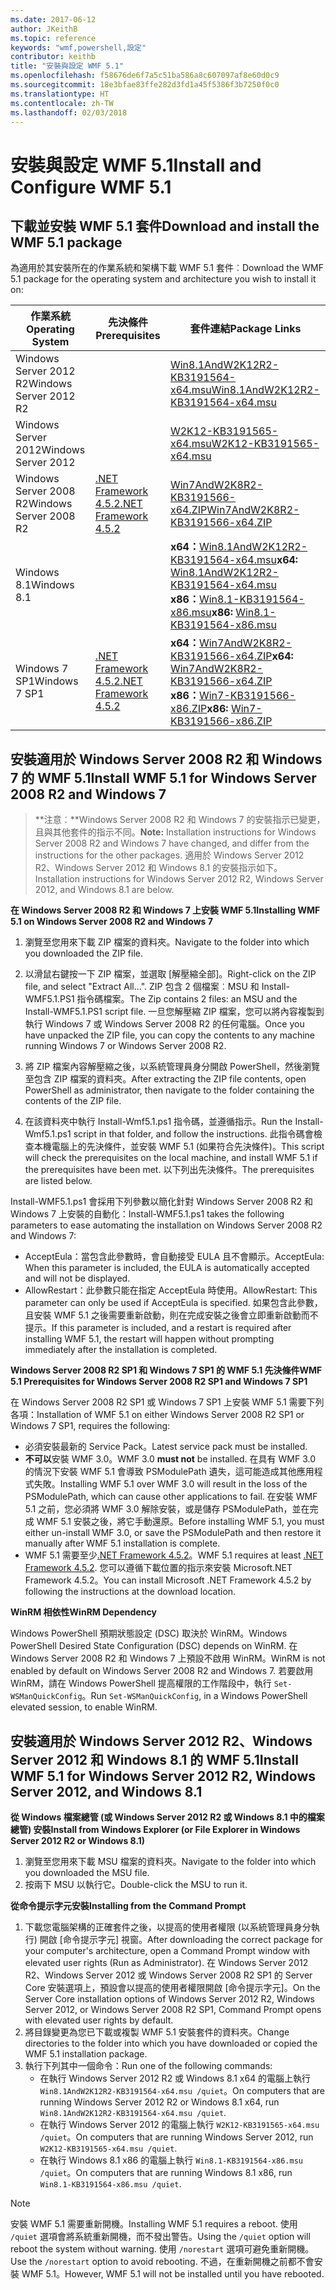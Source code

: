 ```yaml
---
ms.date: 2017-06-12
author: JKeithB
ms.topic: reference
keywords: "wmf,powershell,設定"
contributor: keithb
title: "安裝與設定 WMF 5.1"
ms.openlocfilehash: f58676de6f7a5c51ba586a8c607097af8e60d0c9
ms.sourcegitcommit: 18e3bfae83ffe282d3fd1a45f5386f3b7250f0c0
ms.translationtype: HT
ms.contentlocale: zh-TW
ms.lasthandoff: 02/03/2018
---
```

# <a name="install-and-configure-wmf-51"></a><span data-ttu-id="529b5-103">安裝與設定 WMF 5.1</span><span class="sxs-lookup"><span data-stu-id="529b5-103">Install and Configure WMF 5.1</span></span> #


## <a name="download-and-install-the-wmf-51-package"></a><span data-ttu-id="529b5-104">下載並安裝 WMF 5.1 套件</span><span class="sxs-lookup"><span data-stu-id="529b5-104">Download and install the WMF 5.1 package</span></span>

<span data-ttu-id="529b5-105">為適用於其安裝所在的作業系統和架構下載 WMF 5.1 套件︰</span><span class="sxs-lookup"><span data-stu-id="529b5-105">Download the WMF 5.1 package for the operating system and architecture you wish to install it on:</span></span>

| <span data-ttu-id="529b5-106">作業系統</span><span class="sxs-lookup"><span data-stu-id="529b5-106">Operating System</span></span>       | <span data-ttu-id="529b5-107">先決條件</span><span class="sxs-lookup"><span data-stu-id="529b5-107">Prerequisites</span></span>           | <span data-ttu-id="529b5-108">套件連結</span><span class="sxs-lookup"><span data-stu-id="529b5-108">Package Links</span></span>                          |
|------------------------|-------------------------|----------------------------------------|
| <span data-ttu-id="529b5-109">Windows Server 2012 R2</span><span class="sxs-lookup"><span data-stu-id="529b5-109">Windows Server 2012 R2</span></span> |                         | <span data-ttu-id="529b5-110">[Win8.1AndW2K12R2-KB3191564-x64.msu][]</span><span class="sxs-lookup"><span data-stu-id="529b5-110">[Win8.1AndW2K12R2-KB3191564-x64.msu][]</span></span> |
| <span data-ttu-id="529b5-111">Windows Server 2012</span><span class="sxs-lookup"><span data-stu-id="529b5-111">Windows Server 2012</span></span>    |                         | <span data-ttu-id="529b5-112">[W2K12-KB3191565-x64.msu][]</span><span class="sxs-lookup"><span data-stu-id="529b5-112">[W2K12-KB3191565-x64.msu][]</span></span>            |
| <span data-ttu-id="529b5-113">Windows Server 2008 R2</span><span class="sxs-lookup"><span data-stu-id="529b5-113">Windows Server 2008 R2</span></span> | <span data-ttu-id="529b5-114">[.NET Framework 4.5.2][]</span><span class="sxs-lookup"><span data-stu-id="529b5-114">[.NET Framework 4.5.2][]</span></span>| <span data-ttu-id="529b5-115">[Win7AndW2K8R2-KB3191566-x64.ZIP][]</span><span class="sxs-lookup"><span data-stu-id="529b5-115">[Win7AndW2K8R2-KB3191566-x64.ZIP][]</span></span>    |
| <span data-ttu-id="529b5-116">Windows 8.1</span><span class="sxs-lookup"><span data-stu-id="529b5-116">Windows 8.1</span></span>            |                         | <span data-ttu-id="529b5-117">**x64：**[Win8.1AndW2K12R2-KB3191564-x64.msu][]</span><span class="sxs-lookup"><span data-stu-id="529b5-117">**x64:** [Win8.1AndW2K12R2-KB3191564-x64.msu][]</span></span></br><span data-ttu-id="529b5-118">**x86：**[Win8.1-KB3191564-x86.msu][]</span><span class="sxs-lookup"><span data-stu-id="529b5-118">**x86:** [Win8.1-KB3191564-x86.msu][]</span></span> |
| <span data-ttu-id="529b5-119">Windows 7 SP1</span><span class="sxs-lookup"><span data-stu-id="529b5-119">Windows 7 SP1</span></span>          | <span data-ttu-id="529b5-120">[.NET Framework 4.5.2][]</span><span class="sxs-lookup"><span data-stu-id="529b5-120">[.NET Framework 4.5.2][]</span></span>| <span data-ttu-id="529b5-121">**x64：**[Win7AndW2K8R2-KB3191566-x64.ZIP][]</span><span class="sxs-lookup"><span data-stu-id="529b5-121">**x64:** [Win7AndW2K8R2-KB3191566-x64.ZIP][]</span></span></br><span data-ttu-id="529b5-122">**x86：**[Win7-KB3191566-x86.ZIP][]</span><span class="sxs-lookup"><span data-stu-id="529b5-122">**x86:** [Win7-KB3191566-x86.ZIP][]</span></span> |

[.NET Framework 4.5.2]: https://www.microsoft.com/download/details.aspx?id=42642
[W2K12-KB3191565-x64.msu]: https://go.microsoft.com/fwlink/?linkid=839513
[Win7-KB3191566-x86.ZIP]: https://go.microsoft.com/fwlink/?linkid=839522
[Win7AndW2K8R2-KB3191566-x64.ZIP]: https://go.microsoft.com/fwlink/?linkid=839523
[Win8.1-KB3191564-x86.msu]: https://go.microsoft.com/fwlink/?linkid=839521
[Win8.1AndW2K12R2-KB3191564-x64.msu]: https://go.microsoft.com/fwlink/?linkid=839516

## <a name="install-wmf-51-for-windows-server-2008-r2-and-windows-7"></a><span data-ttu-id="529b5-129">安裝適用於 Windows Server 2008 R2 和 Windows 7 的 WMF 5.1</span><span class="sxs-lookup"><span data-stu-id="529b5-129">Install WMF 5.1 for Windows Server 2008 R2 and Windows 7</span></span>

> <span data-ttu-id="529b5-130">**注意︰**Windows Server 2008 R2 和 Windows 7 的安裝指示已變更，且與其他套件的指示不同。</span><span class="sxs-lookup"><span data-stu-id="529b5-130">**Note:** Installation instructions for Windows Server 2008 R2 and Windows 7 have changed, and differ from the instructions for the other packages.</span></span> <span data-ttu-id="529b5-131">適用於 Windows Server 2012 R2、Windows Server 2012 和 Windows 8.1 的安裝指示如下。</span><span class="sxs-lookup"><span data-stu-id="529b5-131">Installation instructions for Windows Server 2012 R2, Windows Server 2012, and Windows 8.1 are below.</span></span>

<span data-ttu-id="529b5-132">**在 Windows Server 2008 R2 和 Windows 7 上安裝 WMF 5.1**</span><span class="sxs-lookup"><span data-stu-id="529b5-132">**Installing WMF 5.1 on Windows Server 2008 R2 and Windows 7**</span></span>

1. <span data-ttu-id="529b5-133">瀏覽至您用來下載 ZIP 檔案的資料夾。</span><span class="sxs-lookup"><span data-stu-id="529b5-133">Navigate to the folder into which you downloaded the ZIP file.</span></span>

2. <span data-ttu-id="529b5-134">以滑鼠右鍵按一下 ZIP 檔案，並選取 [解壓縮全部]。</span><span class="sxs-lookup"><span data-stu-id="529b5-134">Right-click on the ZIP file, and select "Extract All...".</span></span> <span data-ttu-id="529b5-135">ZIP 包含 2 個檔案︰MSU 和 Install-WMF5.1.PS1 指令碼檔案。</span><span class="sxs-lookup"><span data-stu-id="529b5-135">The Zip contains 2 files: an MSU and the Install-WMF5.1.PS1 script file.</span></span>
<span data-ttu-id="529b5-136">一旦您解壓縮 ZIP 檔案，您可以將內容複製到執行 Windows 7 或 Windows Server 2008 R2 的任何電腦。</span><span class="sxs-lookup"><span data-stu-id="529b5-136">Once you have unpacked the ZIP file, you can copy the contents to any machine running Windows 7 or Windows Server 2008 R2.</span></span>

3. <span data-ttu-id="529b5-137">將 ZIP 檔案內容解壓縮之後，以系統管理員身分開啟 PowerShell，然後瀏覽至包含 ZIP 檔案的資料夾。</span><span class="sxs-lookup"><span data-stu-id="529b5-137">After extracting the ZIP file contents, open PowerShell as administrator, then navigate to the folder containing the contents of the ZIP file.</span></span>

4. <span data-ttu-id="529b5-138">在該資料夾中執行 Install-Wmf5.1.ps1 指令碼，並遵循指示。</span><span class="sxs-lookup"><span data-stu-id="529b5-138">Run the Install-Wmf5.1.ps1 script in that folder, and follow the instructions.</span></span> <span data-ttu-id="529b5-139">此指令碼會檢查本機電腦上的先決條件，並安裝 WMF 5.1 (如果符合先決條件)。</span><span class="sxs-lookup"><span data-stu-id="529b5-139">This script will check the prerequisites on the local machine, and install WMF 5.1 if the prerequisites have been met.</span></span> <span data-ttu-id="529b5-140">以下列出先決條件。</span><span class="sxs-lookup"><span data-stu-id="529b5-140">The prerequisites are listed below.</span></span>

<span data-ttu-id="529b5-141">Install-WMF5.1.ps1 會採用下列參數以簡化針對 Windows Server 2008 R2 和 Windows 7 上安裝的自動化：</span><span class="sxs-lookup"><span data-stu-id="529b5-141">Install-WMF5.1.ps1 takes the following parameters to ease automating the installation on Windows Server 2008 R2 and Windows 7:</span></span>

- <span data-ttu-id="529b5-142">AcceptEula：當包含此參數時，會自動接受 EULA 且不會顯示。</span><span class="sxs-lookup"><span data-stu-id="529b5-142">AcceptEula: When this parameter is included, the EULA is automatically accepted and will not be displayed.</span></span>
- <span data-ttu-id="529b5-143">AllowRestart：此參數只能在指定 AcceptEula 時使用。</span><span class="sxs-lookup"><span data-stu-id="529b5-143">AllowRestart: This parameter can only be used if AcceptEula is specified.</span></span> <span data-ttu-id="529b5-144">如果包含此參數，且安裝 WMF 5.1 之後需要重新啟動，則在完成安裝之後會立即重新啟動而不提示。</span><span class="sxs-lookup"><span data-stu-id="529b5-144">If this parameter is included, and a restart is required after installing WMF 5.1, the restart will happen without prompting immediately after the installation is completed.</span></span>

<span data-ttu-id="529b5-145">**Windows Server 2008 R2 SP1 和 Windows 7 SP1 的 WMF 5.1 先決條件**</span><span class="sxs-lookup"><span data-stu-id="529b5-145">**WMF 5.1 Prerequisites for Windows Server 2008 R2 SP1 and Windows 7 SP1**</span></span>

<span data-ttu-id="529b5-146">在 Windows Server 2008 R2 SP1 或 Windows 7 SP1 上安裝 WMF 5.1 需要下列各項：</span><span class="sxs-lookup"><span data-stu-id="529b5-146">Installation of WMF 5.1 on either Windows Server 2008 R2 SP1 or Windows 7 SP1, requires the following:</span></span>
- <span data-ttu-id="529b5-147">必須安裝最新的 Service Pack。</span><span class="sxs-lookup"><span data-stu-id="529b5-147">Latest service pack must be installed.</span></span>
- <span data-ttu-id="529b5-148">**不可以**安裝 WMF 3.0。</span><span class="sxs-lookup"><span data-stu-id="529b5-148">WMF 3.0 **must not** be installed.</span></span> <span data-ttu-id="529b5-149">在具有 WMF 3.0 的情況下安裝 WMF 5.1 會導致 PSModulePath 遺失，這可能造成其他應用程式失敗。</span><span class="sxs-lookup"><span data-stu-id="529b5-149">Installing WMF 5.1 over WMF 3.0 will result in the loss of the PSModulePath, which can cause other applications to fail.</span></span> <span data-ttu-id="529b5-150">在安裝 WMF 5.1 之前，您必須將 WMF 3.0 解除安裝，或是儲存 PSModulePath，並在完成 WMF 5.1 安裝之後，將它手動還原。</span><span class="sxs-lookup"><span data-stu-id="529b5-150">Before installing WMF 5.1, you must either un-install WMF 3.0, or save the PSModulePath and then restore it manually after WMF 5.1 installation is complete.</span></span>
- <span data-ttu-id="529b5-151">WMF 5.1 需要至少[.NET Framework 4.5.2](https://www.microsoft.com/en-ca/download/details.aspx?id=42642)。</span><span class="sxs-lookup"><span data-stu-id="529b5-151">WMF 5.1 requires at least [.NET Framework 4.5.2](https://www.microsoft.com/en-ca/download/details.aspx?id=42642).</span></span>
<span data-ttu-id="529b5-152">您可以遵循下載位置的指示來安裝 Microsoft.NET Framework 4.5.2。</span><span class="sxs-lookup"><span data-stu-id="529b5-152">You can install Microsoft .NET Framework 4.5.2 by following the instructions at the download location.</span></span>

<span data-ttu-id="529b5-153">**WinRM 相依性**</span><span class="sxs-lookup"><span data-stu-id="529b5-153">**WinRM Dependency**</span></span>

<span data-ttu-id="529b5-154">Windows PowerShell 預期狀態設定 (DSC) 取決於 WinRM。</span><span class="sxs-lookup"><span data-stu-id="529b5-154">Windows PowerShell Desired State Configuration (DSC) depends on WinRM.</span></span>
<span data-ttu-id="529b5-155">在 Windows Server 2008 R2 和 Windows 7 上預設不啟用 WinRM。</span><span class="sxs-lookup"><span data-stu-id="529b5-155">WinRM is not enabled by default on Windows Server 2008 R2 and Windows 7.</span></span>
<span data-ttu-id="529b5-156">若要啟用 WinRM，請在 Windows PowerShell 提高權限的工作階段中，執行 `Set-WSManQuickConfig`。</span><span class="sxs-lookup"><span data-stu-id="529b5-156">Run `Set-WSManQuickConfig`, in a Windows PowerShell elevated session, to enable WinRM.</span></span>


## <a name="install-wmf-51-for-windows-server-2012-r2-windows-server-2012-and-windows-81"></a><span data-ttu-id="529b5-157">安裝適用於 Windows Server 2012 R2、Windows Server 2012 和 Windows 8.1 的 WMF 5.1</span><span class="sxs-lookup"><span data-stu-id="529b5-157">Install WMF 5.1 for Windows Server 2012 R2, Windows Server 2012, and Windows 8.1</span></span>
<span data-ttu-id="529b5-158">**從 Windows 檔案總管 (或 Windows Server 2012 R2 或 Windows 8.1 中的檔案總管) 安裝**</span><span class="sxs-lookup"><span data-stu-id="529b5-158">**Install from Windows Explorer (or File Explorer in Windows Server 2012 R2 or Windows 8.1)**</span></span>

1. <span data-ttu-id="529b5-159">瀏覽至您用來下載 MSU 檔案的資料夾。</span><span class="sxs-lookup"><span data-stu-id="529b5-159">Navigate to the folder into which you downloaded the MSU file.</span></span>
2. <span data-ttu-id="529b5-160">按兩下 MSU 以執行它。</span><span class="sxs-lookup"><span data-stu-id="529b5-160">Double-click the MSU to run it.</span></span>

<span data-ttu-id="529b5-161">**從命令提示字元安裝**</span><span class="sxs-lookup"><span data-stu-id="529b5-161">**Installing from the Command Prompt**</span></span>

1. <span data-ttu-id="529b5-162">下載您電腦架構的正確套件之後，以提高的使用者權限 (以系統管理員身分執行) 開啟 [命令提示字元] 視窗。</span><span class="sxs-lookup"><span data-stu-id="529b5-162">After downloading the correct package for your computer's architecture, open a Command Prompt window with elevated user rights (Run as Administrator).</span></span> <span data-ttu-id="529b5-163">在 Windows Server 2012 R2、Windows Server 2012 或 Windows Server 2008 R2 SP1 的 Server Core 安裝選項上，預設會以提高的使用者權限開啟 [命令提示字元]。</span><span class="sxs-lookup"><span data-stu-id="529b5-163">On the Server Core installation options of Windows Server 2012 R2, Windows Server 2012, or Windows Server 2008 R2 SP1, Command Prompt opens with elevated user rights by default.</span></span>
2. <span data-ttu-id="529b5-164">將目錄變更為您已下載或複製 WMF 5.1 安裝套件的資料夾。</span><span class="sxs-lookup"><span data-stu-id="529b5-164">Change directories to the folder into which you have downloaded or copied the WMF 5.1 installation package.</span></span>
3. <span data-ttu-id="529b5-165">執行下列其中一個命令：</span><span class="sxs-lookup"><span data-stu-id="529b5-165">Run one of the following commands:</span></span>
   - <span data-ttu-id="529b5-166">在執行 Windows Server 2012 R2 或 Windows 8.1 x64 的電腦上執行 `Win8.1AndW2K12R2-KB3191564-x64.msu /quiet`。</span><span class="sxs-lookup"><span data-stu-id="529b5-166">On computers that are running Windows Server 2012 R2 or Windows 8.1 x64, run `Win8.1AndW2K12R2-KB3191564-x64.msu /quiet`.</span></span>
   - <span data-ttu-id="529b5-167">在執行 Windows Server 2012 的電腦上執行 `W2K12-KB3191565-x64.msu /quiet`。</span><span class="sxs-lookup"><span data-stu-id="529b5-167">On computers that are running Windows Server 2012, run `W2K12-KB3191565-x64.msu /quiet`.</span></span>
   - <span data-ttu-id="529b5-168">在執行 Windows 8.1 x86 的電腦上執行 `Win8.1-KB3191564-x86.msu /quiet`。</span><span class="sxs-lookup"><span data-stu-id="529b5-168">On computers that are running Windows 8.1 x86, run `Win8.1-KB3191564-x86.msu /quiet`.</span></span>

> [!NOTE]
> <span data-ttu-id="529b5-169">安裝 WMF 5.1 需要重新開機。</span><span class="sxs-lookup"><span data-stu-id="529b5-169">Installing WMF 5.1 requires a reboot.</span></span> <span data-ttu-id="529b5-170">使用 `/quiet` 選項會將系統重新開機，而不發出警告。</span><span class="sxs-lookup"><span data-stu-id="529b5-170">Using the `/quiet` option will reboot the system without warning.</span></span>
> <span data-ttu-id="529b5-171">使用 `/norestart` 選項可避免重新開機。</span><span class="sxs-lookup"><span data-stu-id="529b5-171">Use the `/norestart` option to avoid rebooting.</span></span> <span data-ttu-id="529b5-172">不過，在重新開機之前都不會安裝 WMF 5.1。</span><span class="sxs-lookup"><span data-stu-id="529b5-172">However, WMF 5.1 will not be installed until you have rebooted.</span></span>